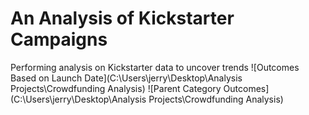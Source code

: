 # An Analysis of Kickstarter Campaigns
Performing analysis on Kickstarter data to uncover trends
![Outcomes Based on Launch Date](C:\Users\jerry\Desktop\Analysis Projects\Crowdfunding Analysis)
![Parent Category Outcomes](C:\Users\jerry\Desktop\Analysis Projects\Crowdfunding Analysis)

